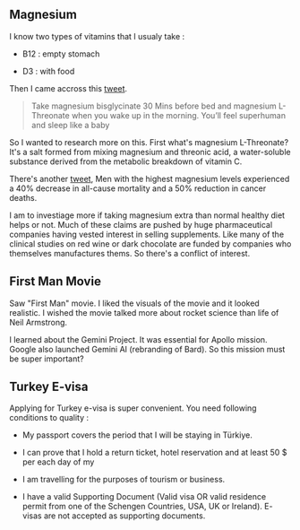 ## Magnesium

I know two types of vitamins that I usualy take : 

* B12 : empty stomach

* D3 : with food

Then I came accross this [tweet](https://twitter.com/JonLOCKD/status/1771474009646895565). 

> Take magnesium bisglycinate 30 Mins before bed and magnesium L-Threonate when you wake up in the morning. You’ll feel superhuman and sleep like a baby

So I wanted to research more on this. First what's magnesium L-Threonate? It's a salt formed from mixing magnesium and threonic acid, a water-soluble substance derived from the metabolic breakdown of vitamin C. 

There's another [tweet](https://twitter.com/foundmyfitness/status/1773061585390686670), Men with the highest magnesium levels experienced a 40% decrease in all-cause mortality and a 50% reduction in cancer deaths.

I am to investiage more if taking magnesium extra than normal healthy diet helps or not. Much of these claims are pushed by huge pharmaceutical companies having vested interest in selling supplements. Like many of the clinical studies on red wine or dark chocolate are funded by companies who themselves manufactures thems. So there's a conflict of interest.

## First Man Movie

Saw "First Man" movie. I liked the visuals of the movie and it looked realistic. I wished the movie talked more about rocket science than life of Neil Armstrong. 

I learned about the Gemini Project. It was essential for Apollo mission. Google also launched Gemini AI (rebranding of Bard). So this mission must be super important?

## Turkey E-visa

Applying for Turkey e-visa is super convenient. You need following conditions to quality : 


* My passport covers the period that I will be staying in Türkiye.

* I can prove that I hold a return ticket, hotel reservation and at least 50 $ per each day of my

* I am travelling for the purposes of tourism or business.

* I have a valid Supporting Document (Valid visa OR valid residence permit from one of the Schengen Countries, USA, UK or Ireland). E- visas are not accepted as supporting documents.



